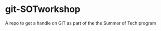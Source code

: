 git-SOTworkshop
===============

A repo to get a handle on GIT as part of the the Summer of Tech program
